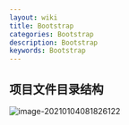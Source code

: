 ```yaml
---
layout: wiki
title: Bootstrap
categories: Bootstrap
description: Bootstrap
keywords: Bootstrap
---
```


## 项目文件目录结构

![image-20210104081826122](https://i.loli.net/2021/01/04/epTuvGYo9KPhgXA.png)